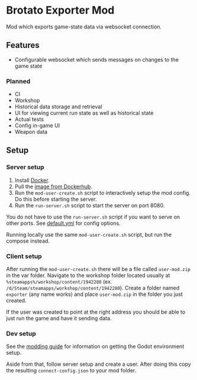 # Brotato Exporter Mod

Mod which exports game-state data via websocket connection.

## Features
  - Configurable websocket which sends messages on changes to the game state

### Planned
  - CI
  - Workshop
  - Historical data storage and retrieval
  - UI for viewing current run state as well as historical state
  - Actual tests
  - Config in-game UI
  - Weapon data

## Setup

### Server setup

1. Install [Docker](https://docs.docker.com/engine/install/).
2. Pull the [image from Dockerhub](https://hub.docker.com/repository/docker/benwirth10/brotato-exporter/general).
3. Run the `mod-user-create.sh` script to interactively setup the mod config. Do this before starting the server.
4. Run the `run-server.sh` script to start the server on port 8080.

You do not have to use the `run-server.sh` script if you want to serve on other ports. See [default.yml](./default.yml) for config options.

Running locally use the same `mod-user-create.sh` script, but run the compose instead.

### Client setup

After running the `mod-user-create.sh` there will be a file called `user-mod.zip` in the var folder. Navigate to the workshop folder located usually at `%steamapps%/workshop/content/1942280` (ex. `/d/Steam/steamapps/workshop/content/1942280`). Create a folder named `exporter` (any name works) and place `user-mod.zip` in the folder you just created.

If the user was created to point at the right address you should be able to just run the game and have it sending data.

### Dev setup

See the [modding guide](https://steamcommunity.com/sharedfiles/filedetails/?id=2931079751) for information on getting the Godot environment setup.

Aside from that, follow server setup and create a user. After doing this copy the resulting `connect-config.json` to your mod folder.